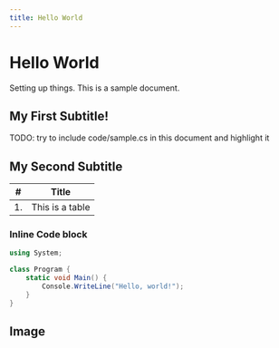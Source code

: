 ```yaml
---
title: Hello World
---
```


<!-- figure out what all needs to go in the front-matter -->

# Hello World

Setting up things. This is a sample document.


## My First Subtitle!

TODO: try to include code/sample.cs in this document and highlight it


## My Second Subtitle

| # | Title |
| --- | --- | 
| 1. | This is a table |


### Inline Code block

```csharp
using System;

class Program {
    static void Main() {
        Console.WriteLine("Hello, world!");
    }
}
```

## Image

<!-- the build fails on this broken image which is probably ideal actually -->
<!-- retry once you figure out how to include this -->
<!-- ![sample image](../../img/image.jpg) -->
 
